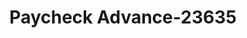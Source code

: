 ---
f_zip-code: 68310
f_state-code: NE
title: Paycheck Advance-23635
f_phone: 402-223-5999
f_city-only: Beatrice
f_address: 2110 Court Street Beatrice
f_location-unique-id: '23635'
slug: paycheck-advance-23635
updated-on: '2024-05-30T13:46:58.046Z'
created-on: '2024-05-30T13:36:59.803Z'
published-on: '2024-05-30T13:54:32.469Z'
f_city-state: cms/city/beatrice-ne.md
f_company: cms/company/paycheck-advance.md
f_state: cms/state/nebraska.md
layout: '[payday-loan].html'
tags: payday-loan
---